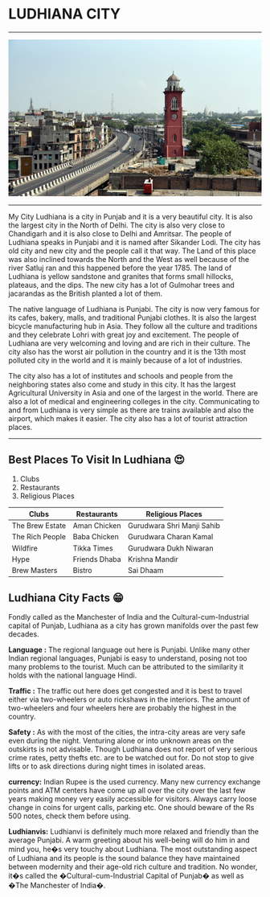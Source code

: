 # LUDHIANA CITY
----------------
![Image of Ludhiana city](/task/image/ludhiana.jpeg)

-------------------------------------------------------------
My City Ludhiana is a city in Punjab and it is a very beautiful city. It is also the largest city in the North of Delhi. The city is also very close to Chandigarh and it is also close to Delhi and Amritsar. The people of Ludhiana speaks in Punjabi and it is named after Sikander Lodi. The city has old city and new city and the people call it that way. The Land of this place was also inclined towards the North and the West as well because of the river Satluj ran and this happened before the year 1785. The land of Ludhiana is yellow sandstone and granites that forms small hillocks, plateaus, and the dips. The new city has a lot of Gulmohar trees and jacarandas as the British planted a lot of them.

The native language of Ludhiana is Punjabi. The city is now very famous for its cafes, bakery, malls, and traditional Punjabi clothes. It is also the largest bicycle manufacturing hub in Asia.  They follow all the culture and traditions and they celebrate Lohri with great joy and excitement. The people of Ludhiana are very welcoming and loving and are rich in their culture. The city also has the worst air pollution in the country and it is the 13th most polluted city in the world and it is mainly because of a lot of industries.

The city also has a lot of institutes and schools and people from the neighboring states also come and study in this city. It has the largest Agricultural University in Asia and one of the largest in the world. There are also a lot of medical and engineering colleges in the city. Communicating to and from Ludhiana is very simple as there are trains available and also the airport, which makes it easier. The city also has a lot of tourist attraction places. 

--------------------------------------------------------------------------------------------------------

## Best Places To Visit In Ludhiana :heart_eyes:
1. Clubs
2. Restaurants
3. Religious Places

| Clubs           | Restaurants   | Religious Places           |
|-----------------|---------------|----------------------------|
| The Brew Estate | Aman Chicken  | Gurudwara Shri Manji Sahib |
| The Rich People | Baba Chicken  | Gurudwara Charan Kamal     |
| Wildfire        | Tikka Times   | Gurudwara Dukh Niwaran     |
| Hype            | Friends Dhaba | Krishna Mandir             |
| Brew Masters    | Bistro        | Sai Dhaam                  |


## Ludhiana City Facts  :grin:

Fondly called as the Manchester of India and the Cultural-cum-Industrial capital of Punjab, Ludhiana as a city has grown manifolds over the past few decades.

**Language :** The regional language out here is Punjabi. Unlike many other Indian regional languages, Punjabi is easy to understand, posing not too many problems to the tourist. Much can be attributed to the similarity it holds with the national language Hindi.

**Traffic :** The traffic out here does get congested and it is best to travel either via two-wheelers or auto rickshaws in the interiors. The amount of two-wheelers and four wheelers here are probably the highest in the country.

**Safety :** As with the most of the cities, the intra-city areas are very safe even during the night. Venturing alone or into unknown areas on the outskirts is not advisable. Though Ludhiana does not report of very serious crime rates, petty thefts etc. are to be watched out for. Do not stop to give lifts or to ask directions during night times in isolated areas.

**currency:**  Indian Rupee is the used currency. Many new currency exchange points and ATM centers have come up all over the city over the last few years making money very easily accessible for visitors. Always carry loose change in coins for urgent calls, parking etc. One should beware of the Rs 500 notes, check them before using.

**Ludhianvis:** Ludhianvi is definitely much more relaxed and friendly than the average Punjabi. A warm greeting about his well-being will do him in and mind you, he�s very touchy about Ludhiana. The most outstanding aspect of Ludhiana and its people is the sound balance they have maintained between modernity and their age-old rich culture and tradition. No wonder, it�s called the �Cultural-cum-Industrial Capital of Punjab� as well as �The Manchester of India�.


